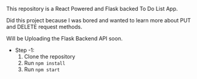 This repository is a React Powered and Flask backed To Do List App.

Did this project because I was bored and wanted to learn more about PUT and DELETE request methods.

Will be Uploading the Flask Backend API soon.

- Step -1:
  1. Clone the repository
  2. Run `npm install`
  3. Run `npm start`
